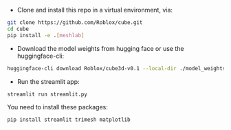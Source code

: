 

- Clone and install this repo in a virtual environment, via:

```bash
git clone https://github.com/Roblox/cube.git
cd cube
pip install -e .[meshlab]
```

- Download the model weights from hugging face or use the huggingface-cli:

```bash
huggingface-cli download Roblox/cube3d-v0.1 --local-dir ./model_weights
```

- Run the streamlit app:
```bash
streamlit run streamlit.py
```
 You need to install these packages:
 ```bash
 pip install streamlit trimesh matplotlib
 ```
